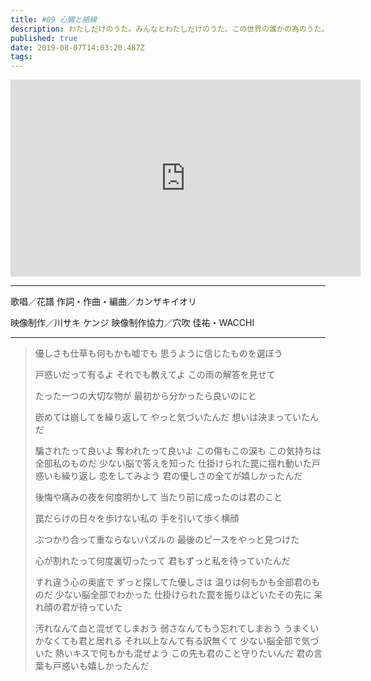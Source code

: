```yaml
---
title: #09 心臓と絡繰
description: わたしだけのうた。みんなとわたしだけのうた。この世界の誰かの為のうた。ココロを込めたんだ。 尊敬するカンザキイオリさんに創ってもらいました。 一人でもたくさんの人達に聞いてほしいです。
published: true
date: 2019-08-07T14:03:20.487Z
tags: 
---
```


<iframe width="560" height="315" src="https://www.youtube.com/embed/hcm1LGOxJbc" frameborder="0" allow="accelerometer; autoplay; encrypted-media; gyroscope; picture-in-picture" allowfullscreen></iframe>

***
歌唱／花譜
作詞・作曲・編曲／カンザキイオリ

映像制作／川サキ ケンジ
映像制作協力／穴吹 佳祐・WACCHI

***

> 優しさも仕草も何もかも嘘でも
> 思うように信じたものを選ぼう
> 
> 戸惑いだって有るよ
> それでも教えてよ
> この雨の解答を見せて
> 
> たった一つの大切な物が
> 最初から分かったら良いのにと
> 
> 嵌めては崩してを繰り返して
> やっと気づいたんだ
> 想いは決まっていたんだ
> 
> 騙されたって良いよ
> 奪われたって良いよ
> この傷もこの涙も
> この気持ちは全部私のものだ
> 少ない脳で答えを知った
> 仕掛けられた罠に揺れ動いた戸惑いも繰り返し
> 恋をしてみよう
> 君の優しさの全てが嬉しかったんだ
> 
> 後悔や痛みの夜を何度明かして
> 当たり前に成ったのは君のこと
> 
> 罠だらけの日々を歩けない私の
> 手を引いて歩く横顔
> 
> ぶつかり合って重ならないパズルの
> 最後のピースをやっと見つけた
> 
> 心が割れたって何度裏切ったって
> 君もずっと私を待っていたんだ      
> 
> すれ違う心の奥底で
> ずっと探してた優しさは
> 温りは何もかも全部君のものだ
> 少ない脳全部でわかった
> 仕掛けられた罠を振りほどいたその先に
> 呆れ顔の君が待っていた
> 
> 汚れなんて血と混ぜてしまおう
> 弱さなんてもう忘れてしまおう
> うまくいかなくても君と居れる
> それ以上なんて有る訳無くて
> 少ない脳全部で気づいた
> 熱いキスで何もかも混ぜよう
> この先も君のこと守りたいんだ
> 君の言葉も戸惑いも嬉しかったんだ